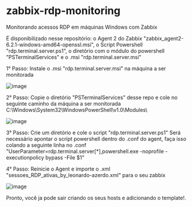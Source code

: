 # zabbix-rdp-monitoring
Monitorando acessos RDP em máquinas Windows com Zabbix


É disponibilizado nesse repositório: o Agent 2 do Zabbix "zabbix_agent2-6.2.1-windows-amd64-openssl.msi", o Script Powershell "rdp.terminal.server.ps1", o diretório com o módulo do powershell "PSTerminalServices" e o .msi "rdp.terminal.server.msi"


1° Passo: Instale o .msi "rdp.terminal.server.msi" na máquina a ser monitorada

![image](https://user-images.githubusercontent.com/114172861/195118697-b8c39d71-d467-4fa6-9ba0-c25ad9874f8e.png)




2° Passo: Copie o diretório "PSTerminalServices" desse repo e cole no seguinte caminho da máquina a ser monitorada C:\Windows\System32\WindowsPowerShell\v1.0\Modules\

![image](https://user-images.githubusercontent.com/114172861/195118853-b01478be-9d46-4e9d-9b49-93fb9c96ae7b.png)



3° Passo: Crie um diretório e cole o script "rdp.terminal.server.ps1" Será necessário apontar o script powershell dentro do .conf do agent, faça isso colando a seguinte linha no .conf "UserParameter=rdp.terminal.server[*],powershell.exe -noprofile -executionpolicy bypass -File <CAMINHO DO ARQUIVO rdp.terminal.server.ps1>  $1"


4° Passo: Reinicie o Agent e importe o .xml "sessoes_RDP_ativas_by_leonardo-azerdo.xml" para o seu zabbix

![image](https://user-images.githubusercontent.com/114172861/195115175-d83c450d-5e60-4706-a167-d52edddf3736.png)

Pronto, você ja pode sair criando os seus hosts e adicionando o template!.
